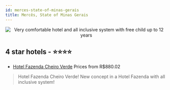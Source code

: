 ```yaml
---
id: merces-state-of-minas-gerais
title: Mercês, State of Minas Gerais
---
```


<center><img src="https://static.hotelurbano.com/reservas/prod0/7/7373/57685d14ce428_hotel-fazenda-cheiro-verde.JPG" alt="Very comfortable hotel and all inclusive system with free child up to 12 years" /></center>


##  4 star hotels - ⭐️⭐️⭐️⭐️

-    [Hotel Fazenda Cheiro Verde](https://us.hurb.com/hotels/merces/hotel-fazenda-cheiro-verde-7373?cmp=18055) Prices from R$880.02
   > Hotel Fazenda Cheiro Verde! New concept in a Hotel Fazenda with all inclusive system!
